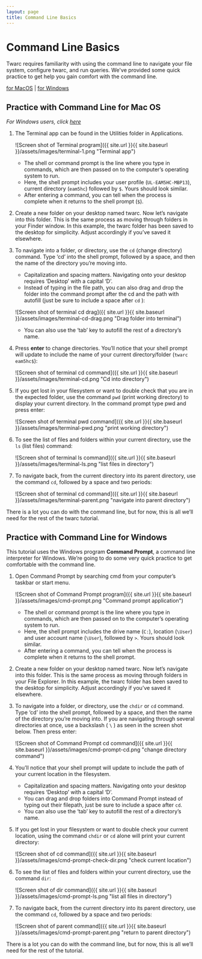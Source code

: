 ```yaml
---
layout: page
title: Command Line Basics
---
```


# Command Line Basics

Twarc requires familiarity with using the command line to navigate your file system, configure twarc, and run queries. We've provided some quick practice to get help you gain comfort with the command line.

[for MacOS](#practice-with-command-line-for-mac-os) \| [for Windows](#practice-with-command-line-for-windows)

## Practice with Command Line for Mac OS

_For Windows users, click [here](#practice-with-command-line-for-windows)_

1. The Terminal app can be found in the Utilities folder in Applications.

    ![Screen shot of Terminal program]({{ site.url }}{{ site.baseurl }}/assets/images/terminal-1.png "Terminal app")

    - The shell or command prompt is the line where you type in commands, which are then passed on to the computer’s operating system to run. 
    - Here, the shell prompt includes your user profile (`UL-EAM5HC-MBP13`), current directory (`eam5hc`) followed by `$`. Yours should look similar. 
    - After entering a command, you can tell when the process is complete when it returns to the shell prompt (`$`). 

2. Create a new folder on your desktop named twarc. Now let’s navigate into this folder. This is the same process as moving through folders in your Finder window. In this example, the twarc folder has been saved to the desktop for simplicity. Adjust accordingly if you’ve saved it elsewhere. 

3. To navigate into a folder, or directory, use the `cd` (change directory) command. Type ‘cd’ into the shell prompt, followed by a space, and then the name of the directory you’re moving into.

    - Capitalization and spacing matters. Navigating onto your desktop requires ‘Desktop’ with a capital ‘D’.
    - Instead of typing in the file path, you can also drag and drop the folder into the command prompt after the cd and the path with autofill (just be sure to include a space after `cd` ):

    ![Screen shot of terminal cd drag]({{ site.url }}{{ site.baseurl }}/assets/images/terminal-cd-drag.png "Drag folder into terminal")
    - You can also use the ‘tab’ key to autofill the rest of a directory’s name.

4. Press **enter** to change directories. You’ll notice that your shell prompt will update to include the name of your current directory/folder (`twarc eam5hc$`): 

    ![Screen shot of terminal cd command]({{ site.url }}{{ site.baseurl }}/assets/images/terminal-cd.png "Cd into directory")

5. If you get lost in your filesystem or want to double check that you are in the expected folder, use the command `pwd` (print working directory) to display your current directory. In the command prompt type pwd and press enter:

    ![Screen shot of terminal pwd command]({{ site.url }}{{ site.baseurl }}/assets/images/terminal-pwd.png "print working directory")

6. To see the list of files and folders within your current directory, use the `ls` (list files) command:

    ![Screen shot of terminal ls command]({{ site.url }}{{ site.baseurl }}/assets/images/terminal-ls.png "list files in directory")

7. To navigate back, from the current directory into its parent directory, use the command `cd`, followed by a space and two periods:

    ![Screen shot of terminal cd command]({{ site.url }}{{ site.baseurl }}/assets/images/terminal-parent.png "navigate into parent directory")

There is a lot you can do with the command line, but for now, this is all we’ll need for the rest of the twarc tutorial. 

## Practice with Command Line for Windows

This tutorial uses the Windows program **Command Prompt**, a command line interpreter for Windows. We’re going to do some very quick practice to get comfortable with the command line.

1. Open Command Prompt by searching cmd from your computer’s taskbar or start menu.

    ![Screen shot of Command Prompt program]({{ site.url }}{{ site.baseurl }}/assets/images/cmd-prompt.png "Command prompt application")

    - The shell or command prompt is the line where you type in commands, which are then passed on to the computer’s operating system to run. 
    - Here, the shell prompt includes the drive name (`C:`), location (`\User`) and user account name (`\User`), followed by `>`. Yours should look similar. 
    - After entering a command, you can tell when the process is complete when it returns to the shell prompt. 

2. Create a new folder on your desktop named twarc. Now let’s navigate into this folder. This is the same process as moving through folders in your File Explorer. In this example, the twarc folder has been saved to the desktop for simplicity. Adjust accordingly if you’ve saved it elsewhere. 

3. To navigate into a folder, or directory, use the `chdir` or `cd` command. Type ‘cd’ into the shell prompt, followed by a space, and then the name of the directory you’re moving into. If you are navigating through several directories at once, use a backslash ( `\` ) as seen in the screen shot below. Then press enter: 

    ![Screen shot of Command Prompt cd command]({{ site.url }}{{ site.baseurl }}/assets/images/cmd-prompt-cd.png "change directory command")

4. You’ll notice that your shell prompt will update to include the path of your current location in the filesystem.
    - Capitalization and spacing matters. Navigating onto your desktop requires ‘Desktop’ with a capital ‘D’.
    - You can drag and drop folders into Command Prompt instead of typing out their filepath, just be sure to include a space after `cd`.
    - You can also use the ‘tab’ key to autofill the rest of a directory’s name.

5. If you get lost in your filesystem or want to double check your current location, using the command `chdir` or `cd` alone will print your current directory:

    ![Screen shot of cd command]({{ site.url }}{{ site.baseurl }}/assets/images/cmd-prompt-check-dir.png "check current location")

6. To see the list of files and folders within your current directory, use the command `dir`:

    ![Screen shot of dir command]({{ site.url }}{{ site.baseurl }}/assets/images/cmd-prompt-ls.png "list all files in directory")

7. To navigate back, from the current directory into its parent directory, use the command `cd`, followed by a space and two periods:

    ![Screen shot of parent command]({{ site.url }}{{ site.baseurl }}/assets/images/cmd-prompt-parent.png "return to parent directory")

There is a lot you can do with the command line, but for now, this is all we’ll need for the rest of the tutorial. 
